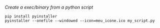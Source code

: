 *Create a exec/binary from a python script*
```
pip install pyinstaller
pyinstaller --onefile --windowed --icon=meu_icone.ico my_script.py
```

